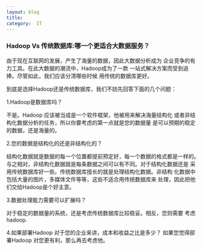 ```yaml
---
layout: blog  
title:  
category:  IT
---
```

### Hadoop Vs 传统数据库:哪一个更适合大数据服务？

 由于现在互联网的发展，产生了海量的数据，因此大数据分析成为
 企业竞争的有力工具。在此大数据的潮流中，Hadoop成为了一款
 一站式解决方案而受到追捧。尽管如此，我们应该分清哪些时候
 用传统的数据库更好。

 到底是选择Hadoop还是传统数据库，我们不妨先回答下面的几个问题：

 1.Hadoop是数据库吗？
 
 不是。Hadoop 应该被当成是一个软件框架，他被用来解决海量结构化
 或者非结构化数据分析的任务，所以你要考虑的第一点就是您的数据量
 是可以预期的稳定的数据，还是海量的。

 2.您的数据是结构化的还是非结构化的？

结构化数据就是数据的每一个位置都提前预定好，每一个数据的格式都是一样的。
与之相对，非结构化数据就是每条数据之间可以有不同。对于结构化数据还是
采用传统数据库好一些。传统数据库擅长的就是处理结构化数据。非结构
化数据中包括大量的图片，多媒体文件等等，这些不适合用传统数据库来
处理，因此把他们交给Hadoop是个好主意。

3.数据处理能力需要可以扩展吗？

对于稳定的数据量的系统，还是考虑传统数据库比较稳妥。相反，您则需要
考虑hadoop.

4.如果部署Hadoop 对于您的企业来讲，成本和收益之比是多少？
如果您觉得部署Hadoop 对您更有利，那么再去考虑他。




